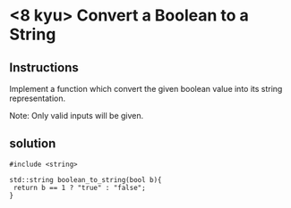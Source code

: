 # <8 kyu> Convert a Boolean to a String

## Instructions

Implement a function which convert the given boolean value into its string representation.

Note: Only valid inputs will be given.

## solution

```
#include <string>

std::string boolean_to_string(bool b){
 return b == 1 ? "true" : "false";
}
```
